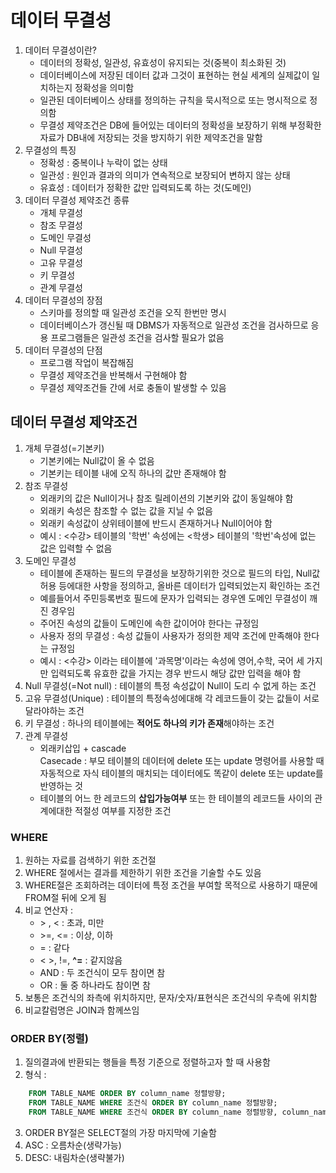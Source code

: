 # 데이터 무결성

1. 데이터 무결성이란?
    - 데이터의 정확성, 일관성, 유효성이 유지되는 것(중복이 최소화된 것)
    - 데이터베이스에 저장된 데이터 값과 그것이 표현하는 현실 세계의 실제값이 일치하는지 정확성을 의미함
    - 일관된 데이터베이스 상태를 정의하는 규칙을 묵시적으로 또는 명시적으로 정의함
    - 무결성 제약조건은 DB에 들어있는 데이터의 정확성을 보장하기 위해 부정확한 자료가 DB내에 저장되는 것을 방지하기 위한 제약조건을 말함
2. 무결성의 특징
    - 정확성 : 중복이나 누락이 없는 상태
    - 일관성 : 원인과 결과의 의미가 연속적으로 보장되어 변하지 않는 상태
    - 유효성 : 데이터가 정확한 값만 입력되도록 하는 것(도메인)
3. 데이터 무결성 제약조건 종류
    - 개체 무결성
    - 참조 무결성
    - 도메인 무결성
    - Null 무결성
    - 고유 무결성
    - 키 무결성
    - 관계 무결성
4. 데이터 무결성의 장점
    - 스키마를 정의할 때 일관성 조건을 오직 한번만 명시
    - 데이터베이스가 갱신될 때 DBMS가 자동적으로 일관성 조건을 검사하므로 응용 프로그램들은 일관성 조건을 검사할 필요가 없음
5. 데이터 무결성의 단점
    - 프로그램 작업이 복잡해짐
    - 무결성 제약조건을 반복해서 구현해야 함
    - 무결성 제약조건들 간에 서로 충돌이 발생할 수 있음
    
## 데이터 무결성 제약조건

1. 개체 무결성(=기본키)
    - 기본키에는 Null값이 올 수 없음
    - 기본키는 테이블 내에 오직 하나의 값만 존재해야 함
2. 참조 무결성
    - 외래키의 값은 Null이거나 참조 릴레이션의 기본키와 값이 동일해야 함
    - 외래키 속성은 참조할 수 없는 값을 지닐 수 없음
    - 외래키 속성값이 상위테이블에 반드시 존재하거나 Null이어야 함
    - 예시 : <수강> 테이블의 '학번' 속성에는 <학생> 테이블의 '학번'속성에 없는 값은 입력할 수 없음
3. 도메인 무결성
    - 테이블에 존재하는 필드의 무결성을 보장하기위한 것으로 필드의 타입, Null값 허용 등에대한 사항을 정의하고, 올바른 데이터가 입력되었는지 확인하는 조건
    - 예를들어서 주민등록번호 필드에 문자가 입력되는 경우엔 도메인 무결성이 깨진 경우임
    - 주어진 속성의 값들이 도메인에 속한 값이어야 한다는 규정임
    - 사용자 정의 무결성 : 속성 값들이 사용자가 정의한 제약 조건에 만족해야 한다는 규정임
    - 예시 : <수강> 이라는 테이블에 '과목명'이라는 속성에 영어,수학, 국어 세 가지만 입력되도록 유효한 값을 가지는 경우 반드시 해당 값만 입력을 해야 함
4. Null 무결성(=Not null) : 테이블의 특정 속성값이 Null이 도리 수 없게 하는 조건
5. 고유 무결성(Unique) : 테이블의 특정속성에대해 각 레코드들이 갖는 값들이 서로 달라야하는 조건
6. 키 무결성 : 하나의 테이블에는 **적어도 하나의 키가 존재**해야하는 조건
7. 관계 무결성
    - 외래키삽입 + cascade
    <br>Casecade : 부모 테이블의 데이터에 delete 또는 update 명령어를 사용할 때 자동적으로 자식 테이블의 매치되는 데이터에도 똑같이 delete 또는 update를 반영하는 것
    - 테이블의 어느 한 레코드의 **삽입가능여부** 또는 한 테이블의 레코드들 사이의 관계에대한 적절성 여부를 지정한 조건

### WHERE

1. 원하는 자료를 검색하기 위한 조건절
2. WHERE 절에서는 결과를 제한하기 위한 조건을 기술할 수도 있음
3. WHERE절은 조회하려는 데이터에 특정 조건을 부여할 목적으로 사용하기 때문에 FROM절 뒤에 오게 됨
4. 비교 연산자 : 
	- \> , < : 초과, 미만
	- \>=, <= : 이상, 이하
	- = : 같다
	- < >, !=, **^=** : 같지않음
	- AND : 두 조건식이 모두 참이면 참
	- OR : 둘 중 하나라도 참이면 참
5. 보통은 조건식의 좌측에 위치하지만, 문자/숫자/표현식은 조건식의 우측에 위치함
6. 비교칼럼명은 JOIN과 함께쓰임


### ORDER BY(정렬)

1. 질의결과에 반환되는 행들을 특정 기준으로 정렬하고자 할 때 사용함
2. 형식 : 
```SQL
	FROM TABLE_NAME ORDER BY column_name 정렬방향;
	FROM TABLE_NAME WHERE 조건식 ORDER BY column_name 정렬방향;
	FROM TABLE_NAME WHERE 조건식 ORDER BY column_name 정렬방향, column_name 정렬방향;
```
3. ORDER BY절은 SELECT절의 가장 마지막에 기술함
4. ASC : 오름차순(생략가능)
5. DESC: 내림차순(생략불가)